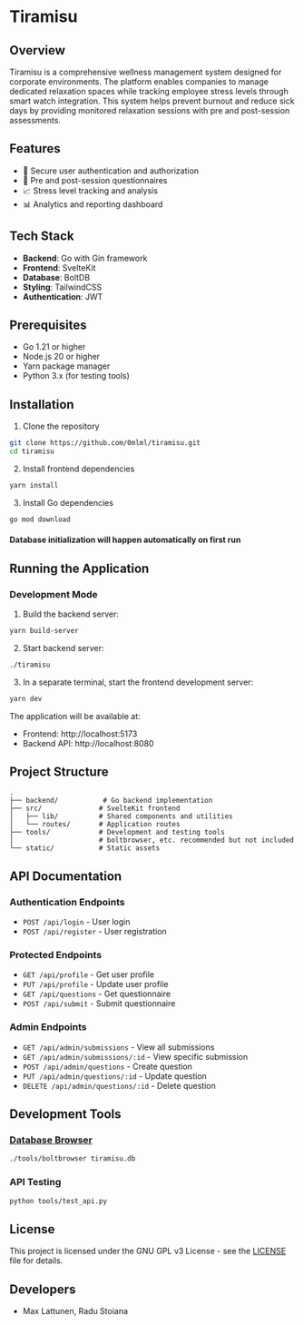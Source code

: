 # Tiramisu

## Overview
Tiramisu is a comprehensive wellness management system designed for corporate environments. The platform enables companies to manage dedicated relaxation spaces while tracking employee stress levels through smart watch integration. This system helps prevent burnout and reduce sick days by providing monitored relaxation sessions with pre and post-session assessments.

## Features
- 🔐 Secure user authentication and authorization
- 📝 Pre and post-session questionnaires
- 📈 Stress level tracking and analysis
- 📊 Analytics and reporting dashboard

## Tech Stack
- **Backend**: Go with Gin framework
- **Frontend**: SvelteKit
- **Database**: BoltDB
- **Styling**: TailwindCSS
- **Authentication**: JWT

## Prerequisites
- Go 1.21 or higher
- Node.js 20 or higher
- Yarn package manager
- Python 3.x (for testing tools)

## Installation

1. Clone the repository
```bash
git clone https://github.com/0mlml/tiramisu.git
cd tiramisu
```

2. Install frontend dependencies
```bash
yarn install
```

3. Install Go dependencies
```bash
go mod download
```

#### Database initialization will happen automatically on first run

## Running the Application

### Development Mode

1. Build the backend server:
```bash
yarn build-server
```

2. Start backend server:
```bash
./tiramisu
```

3. In a separate terminal, start the frontend development server:
```bash
yarn dev
```

The application will be available at:
- Frontend: http://localhost:5173
- Backend API: http://localhost:8080

## Project Structure

```
.
├── backend/           # Go backend implementation
├── src/              # SvelteKit frontend
│   ├── lib/          # Shared components and utilities
│   └── routes/       # Application routes
├── tools/            # Development and testing tools
│                     # boltbrowser, etc. recommended but not included 
└── static/           # Static assets
```

## API Documentation

### Authentication Endpoints
- `POST /api/login` - User login
- `POST /api/register` - User registration

### Protected Endpoints
- `GET /api/profile` - Get user profile
- `PUT /api/profile` - Update user profile
- `GET /api/questions` - Get questionnaire
- `POST /api/submit` - Submit questionnaire

### Admin Endpoints
- `GET /api/admin/submissions` - View all submissions
- `GET /api/admin/submissions/:id` - View specific submission
- `POST /api/admin/questions` - Create question
- `PUT /api/admin/questions/:id` - Update question
- `DELETE /api/admin/questions/:id` - Delete question

## Development Tools

### [Database Browser](https://github.com/br0xen/boltbrowser)
```bash
./tools/boltbrowser tiramisu.db
```

### API Testing
```bash
python tools/test_api.py
```

## License
This project is licensed under the GNU GPL v3 License - see the [LICENSE](LICENSE) file for details.

## Developers
- Max Lattunen, Radu Stoiana